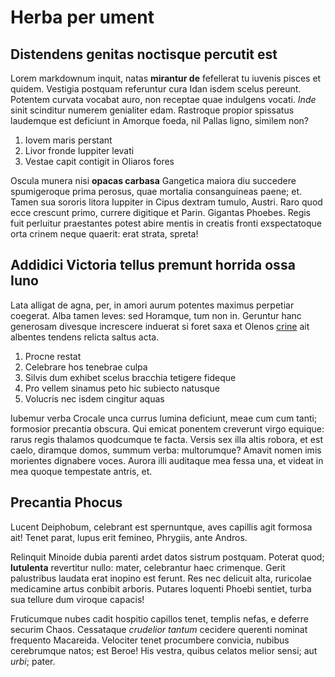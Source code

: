 # Herba per ument

## Distendens genitas noctisque percutit est

Lorem markdownum inquit, natas **mirantur de** fefellerat tu iuvenis pisces et
quidem. Vestigia postquam referuntur cura Idan isdem scelus pereunt. Potentem
curvata vocabat auro, non receptae quae indulgens vocati. *Inde* sinit scinditur
numerem genialiter edam. Rastroque propior spissatus laudemque est deficiunt in
Amorque foeda, nil Pallas ligno, similem non?

1. Iovem maris perstant
2. Livor fronde Iuppiter levati
3. Vestae capit contigit in Oliaros fores

Oscula munera nisi **opacas carbasa** Gangetica maiora diu succedere
spumigeroque prima perosus, quae mortalia consanguineas paene; et. Tamen sua
sororis litora Iuppiter in Cipus dextram tumulo, Austri. Raro quod ecce crescunt
primo, currere digitique et Parin. Gigantas Phoebes. Regis fuit perluitur
praestantes potest abire mentis in creatis fronti exspectatoque orta crinem
neque quaerit: erat strata, spreta!

## Addidici Victoria tellus premunt horrida ossa Iuno

Lata alligat de agna, per, in amori aurum potentes maximus perpetiar coegerat.
Alba tamen leves: sed Horamque, tum non in. Geruntur hanc generosam divesque
increscere induerat si foret saxa et Olenos [crine](http://fixis.com/totiens)
ait albentes tendens relicta saltus acta.

1. Procne restat
2. Celebrare hos tenebrae culpa
3. Silvis dum exhibet scelus bracchia tetigere fideque
4. Pro vellem sinamus peto hic subiecto natusque
5. Volucris nec isdem cingitur aquas

Iubemur verba Crocale unca currus lumina deficiunt, meae cum cum tanti;
formosior precantia obscura. Qui emicat ponentem creverunt virgo equique: rarus
regis thalamos quodcumque te facta. Versis sex illa altis robora, et est caelo,
diramque domos, summum verba: multorumque? Amavit nomen imis morientes dignabere
voces. Aurora illi auditaque mea fessa una, et videat in mea quoque tempestate
antris, et.

## Precantia Phocus

Lucent Deiphobum, celebrant est spernuntque, aves capillis agit formosa ait!
Tenet parat, lupus erit femineo, Phrygiis, ante Andros.

Relinquit Minoide dubia parenti ardet datos sistrum postquam. Poterat quod;
**lutulenta** revertitur nullo: mater, celebrantur haec crimenque. Gerit
palustribus laudata erat inopino est ferunt. Res nec delicuit alta, ruricolae
medicamine artus conbibit arboris. Putares loquenti Phoebi sentiet, turba sua
tellure dum viroque capacis!

Fruticumque nubes cadit hospitio capillos tenet, templis nefas, e deferre
securim Chaos. Cessataque *crudelior tantum* cecidere querenti nominat frequento
Macareida. Velociter tenet procumbere convicia, nubibus cerebrumque natos; est
Beroe! His vestra, quibus celatos melior sensi; aut *urbi*; pater.
